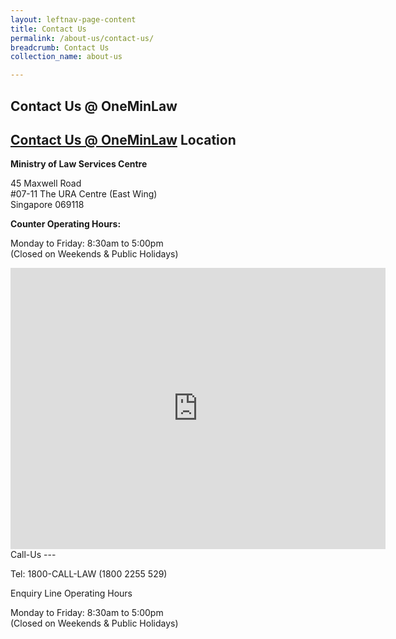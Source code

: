 ```yaml
---
layout: leftnav-page-content
title: Contact Us
permalink: /about-us/contact-us/
breadcrumb: Contact Us
collection_name: about-us

---
```


Contact Us @ OneMinLaw
---

[Contact Us @ OneMinLaw](https://www.mlaw.gov.sg/eservices/enquiry/)
Location
---

**Ministry of Law Services Centre**

45 Maxwell Road<br>
#07-11 The URA Centre (East Wing)<br>
Singapore 069118<br>

**Counter Operating Hours:**

Monday to Friday: 8:30am to 5:00pm<br>
(Closed on Weekends & Public Holidays)

<iframe src="https://www.google.com/maps/embed?pb=!1m18!1m12!1m3!1d3988.822848251594!2d103.84365931492538!3d1.2799253621522304!2m3!1f0!2f0!3f0!3m2!1i1024!2i768!4f13.1!3m3!1m2!1s0x31da190d593a26ad%3A0x59b7a80e5c764ef5!2sURA+Workers!5e0!3m2!1sen!2ssg!4v1562046377422!5m2!1sen!2ssg" width="600" height="450" frameborder="0" style="border:0" allowfullscreen></iframe><br>
Call-Us
---

Tel: 1800-CALL-LAW (1800 2255 529)

Enquiry Line Operating Hours

Monday to Friday: 8:30am to 5:00pm<br>
(Closed on Weekends & Public Holidays)
